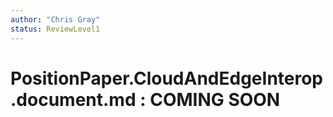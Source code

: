 ```yaml
---
author: "Chris Gray"
status: ReviewLevel1
---
```


# PositionPaper.CloudAndEdgeInterop.document.md  : COMING SOON
